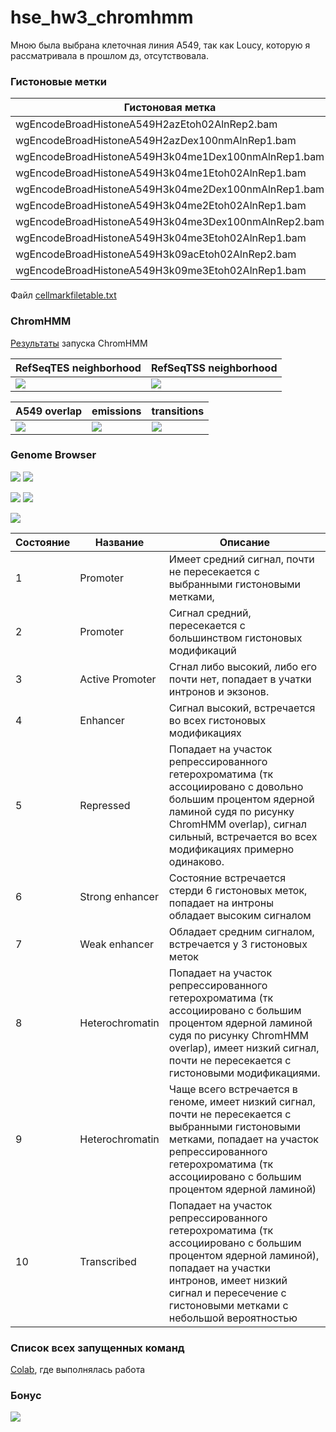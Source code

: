 # hse_hw3_chromhmm

Мною была выбрана клеточная линия A549, так как Loucy, которую я рассматривала в прошлом дз, отсутствовала. 

### Гистоновые метки
Гистоновая метка | Имя файла 
---|---
wgEncodeBroadHistoneA549H2azEtoh02AlnRep2.bam | H2az1.bam
wgEncodeBroadHistoneA549H2azDex100nmAlnRep1.bam | H2az2.bam
wgEncodeBroadHistoneA549H3k04me1Dex100nmAlnRep1.bam | H3k04me1.bam
wgEncodeBroadHistoneA549H3k04me1Etoh02AlnRep1.bam | H3k04me2.bam
wgEncodeBroadHistoneA549H3k04me2Dex100nmAlnRep1.bam | H3k04me3.bam
wgEncodeBroadHistoneA549H3k04me2Etoh02AlnRep1.bam | H3k04me4.bam
wgEncodeBroadHistoneA549H3k04me3Dex100nmAlnRep2.bam | H3k04me5.bam
wgEncodeBroadHistoneA549H3k04me3Etoh02AlnRep1.bam | H3k04me6.bam
wgEncodeBroadHistoneA549H3k09acEtoh02AlnRep2.bam | H3k09ac.bam
wgEncodeBroadHistoneA549H3k09me3Etoh02AlnRep1.bam | H3k09me.bam

Файл [cellmarkfiletable.txt]()

### ChromHMM
[Результаты](https://github.com/ruanmik/hse_hw3_chromhmm/blob/main/img/webpage_10.html) запуска ChromHMM

RefSeqTES neighborhood | RefSeqTSS neighborhood
---|---
![](https://github.com/ruanmik/hse_hw3_chromhmm/blob/main/img/A549_10_RefSeqTES_neighborhood.png) | ![](https://github.com/ruanmik/hse_hw3_chromhmm/blob/main/img/A549_10_RefSeqTSS_neighborhood.png)

A549 overlap | emissions | transitions
---|---|---
![](https://github.com/ruanmik/hse_hw3_chromhmm/blob/main/img/A549_10_overlap.png) | ![](https://github.com/ruanmik/hse_hw3_chromhmm/blob/main/img/emissions_10.png) | ![](https://github.com/ruanmik/hse_hw3_chromhmm/blob/main/img/transitions_10.png)

### Genome Browser

![](https://github.com/ruanmik/hse_hw3_chromhmm/blob/main/img/1.png) ![](https://github.com/ruanmik/hse_hw3_chromhmm/blob/main/img/2.png)

![](https://github.com/ruanmik/hse_hw3_chromhmm/blob/main/img/3.png) ![](https://github.com/ruanmik/hse_hw3_chromhmm/blob/main/img/4.png)

![](https://github.com/ruanmik/hse_hw3_chromhmm/blob/main/img/5.png)


Состояние | Название | Описание
---|---|---
1 | Promoter | Имеет средний сигнал, почти не пересекается с выбранными гистоновыми метками,
2 | Promoter | Cигнал средний, пересекается с большинством гистоновых модификаций
3 | Active Promoter | Сгнал либо высокий, либо его почти нет, попадает в учатки интронов и экзонов. 
4 | Enhancer | Сигнал высокий, встречается во всех гистоновых модификациях
5 | Repressed | Попадает на участок репрессированного гетерохроматима (тк ассоциировано с довольно большим процентом ядерной ламиной судя по рисунку ChromHMM overlap), сигнал сильный, встречается во всех модификациях примерно одинаково. 
6 | Strong enhancer | Состояние встречается стерди 6 гистоновых меток, попадает на интроны обладает высоким сигналом
7 | Weak enhancer | Обладает средним сигналом, встречается у 3 гистоновых меток
8 | Heterochromatin | Попадает на участок репрессированного гетерохроматима (тк ассоциировано с большим процентом ядерной ламиной судя по рисунку ChromHMM overlap), имеет низкий сигнал, почти не пересекается с гистоновыми модификациями. 
9 | Heterochromatin | Чаще всего встречается в геноме, имеет низкий сигнал, почти не пересекается с выбранными гистоновыми метками, попадает на участок репрессированного гетерохроматима (тк ассоциировано с большим процентом ядерной ламиной)
10 | Transcribed | Попадает на участок репрессированного гетерохроматима (тк ассоциировано с большим процентом ядерной ламиной), попадает на участки интронов, имеет низкий сигнал и пересечение с гистоновыми метками с небольшой вероятностью

### Список всех запущенных команд

[Colab](https://colab.research.google.com/drive/1XvI6FHqtYL4c97fP4vCT44esRl-DoqAg?usp=sharing), где выполнялась работа

### Бонус 

![](https://github.com/ruanmik/hse_hw3_chromhmm/blob/main/img/last.png)


